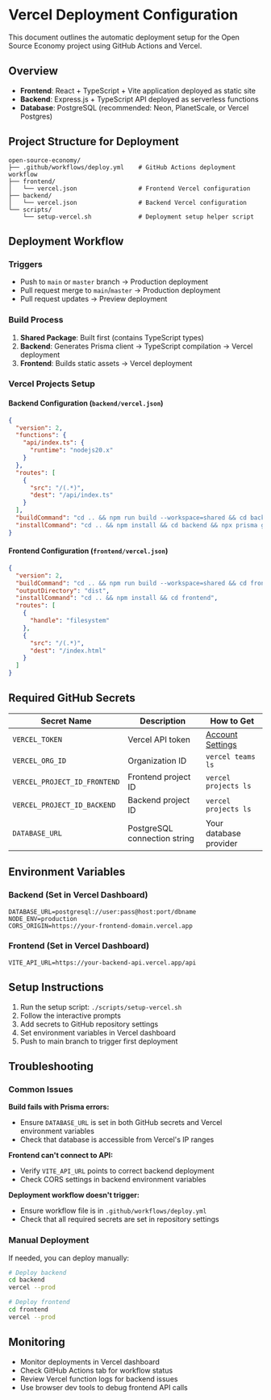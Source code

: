 # Vercel Deployment Configuration

This document outlines the automatic deployment setup for the Open Source Economy project using GitHub Actions and Vercel.

## Overview

- **Frontend**: React + TypeScript + Vite application deployed as static site
- **Backend**: Express.js + TypeScript API deployed as serverless functions
- **Database**: PostgreSQL (recommended: Neon, PlanetScale, or Vercel Postgres)

## Project Structure for Deployment

```
open-source-economy/
├── .github/workflows/deploy.yml    # GitHub Actions deployment workflow
├── frontend/
│   └── vercel.json                 # Frontend Vercel configuration
├── backend/
│   └── vercel.json                 # Backend Vercel configuration  
└── scripts/
    └── setup-vercel.sh             # Deployment setup helper script
```

## Deployment Workflow

### Triggers
- Push to `main` or `master` branch → Production deployment
- Pull request merge to `main`/`master` → Production deployment
- Pull request updates → Preview deployment

### Build Process
1. **Shared Package**: Built first (contains TypeScript types)
2. **Backend**: Generates Prisma client → TypeScript compilation → Vercel deployment
3. **Frontend**: Builds static assets → Vercel deployment

### Vercel Projects Setup

#### Backend Configuration (`backend/vercel.json`)
```json
{
  "version": 2,
  "functions": {
    "api/index.ts": {
      "runtime": "nodejs20.x"
    }
  },
  "routes": [
    {
      "src": "/(.*)",
      "dest": "/api/index.ts"
    }
  ],
  "buildCommand": "cd .. && npm run build --workspace=shared && cd backend && npm run build",
  "installCommand": "cd .. && npm install && cd backend && npx prisma generate"
}
```

#### Frontend Configuration (`frontend/vercel.json`)
```json
{
  "version": 2,
  "buildCommand": "cd .. && npm run build --workspace=shared && cd frontend && npm run build",
  "outputDirectory": "dist",
  "installCommand": "cd .. && npm install && cd frontend",
  "routes": [
    {
      "handle": "filesystem"
    },
    {
      "src": "/(.*)",
      "dest": "/index.html"
    }
  ]
}
```

## Required GitHub Secrets

| Secret Name | Description | How to Get |
|-------------|-------------|------------|
| `VERCEL_TOKEN` | Vercel API token | [Account Settings](https://vercel.com/account/tokens) |
| `VERCEL_ORG_ID` | Organization ID | `vercel teams ls` |
| `VERCEL_PROJECT_ID_FRONTEND` | Frontend project ID | `vercel projects ls` |
| `VERCEL_PROJECT_ID_BACKEND` | Backend project ID | `vercel projects ls` |
| `DATABASE_URL` | PostgreSQL connection string | Your database provider |

## Environment Variables

### Backend (Set in Vercel Dashboard)
```env
DATABASE_URL=postgresql://user:pass@host:port/dbname
NODE_ENV=production
CORS_ORIGIN=https://your-frontend-domain.vercel.app
```

### Frontend (Set in Vercel Dashboard)
```env
VITE_API_URL=https://your-backend-api.vercel.app/api
```

## Setup Instructions

1. Run the setup script: `./scripts/setup-vercel.sh`
2. Follow the interactive prompts
3. Add secrets to GitHub repository settings
4. Set environment variables in Vercel dashboard
5. Push to main branch to trigger first deployment

## Troubleshooting

### Common Issues

**Build fails with Prisma errors:**
- Ensure `DATABASE_URL` is set in both GitHub secrets and Vercel environment variables
- Check that database is accessible from Vercel's IP ranges

**Frontend can't connect to API:**
- Verify `VITE_API_URL` points to correct backend deployment
- Check CORS settings in backend environment variables

**Deployment workflow doesn't trigger:**
- Ensure workflow file is in `.github/workflows/deploy.yml`
- Check that all required secrets are set in repository settings

### Manual Deployment

If needed, you can deploy manually:

```bash
# Deploy backend
cd backend
vercel --prod

# Deploy frontend
cd frontend  
vercel --prod
```

## Monitoring

- Monitor deployments in Vercel dashboard
- Check GitHub Actions tab for workflow status
- Review Vercel function logs for backend issues
- Use browser dev tools to debug frontend API calls